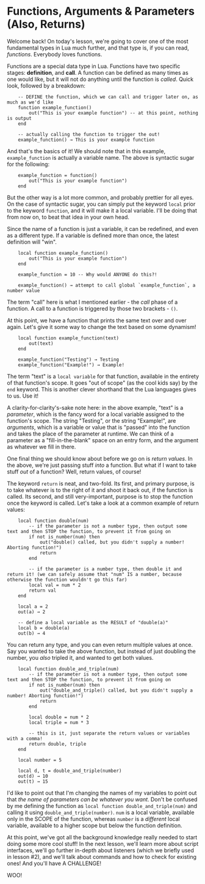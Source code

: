 # Functions, Arguments & Parameters (Also, Returns)

Welcome back! On today's lesson, we're going to cover one of the most fundamental types in Lua much further, and that type is, if you can read, *functions*. Everybody loves functions.

Functions are a special data type in Lua. Functions have two specific stages: **definition**, and **call**. A function can be defined as many times as one would like, but it will not do anything until the function is *called*. Quick look, followed by a breakdown:

```
    -- DEFINE the function, which we can call and trigger later on, as much as we'd like
    function example_function()
        out("This is your example function") -- at this point, nothing is output
    end

    -- actually calling the function to trigger the out!
    example_function() → This is your example function
```

And that's the basics of it! We should note that in this example, `example_function` is actually a variable name. The above is syntactic sugar for the following:

```
    example_function = function()
        out("This is your example function")
    end
```

But the other way is a lot more common, and probably prettier for all eyes. On the case of syntactic sugar, you can simply put the keyword `local` prior to the keyword `function`, and it will make it a local variable. I'll be doing that from now on, to beat that idea in your own head.

Since the name of a function is just a variable, it can be redefined, and even as a different type. If a variable is defined more than once, the latest definition will "win".

```
    local function example_function()
        out("This is your example function")
    end

    example_function = 10 -- Why would ANYONE do this?!

    example_function() → attempt to call global `example_function`, a number value
```

The term "call" here is what I mentioned earlier - the *call* phase of a function. A call to a function is triggered by those two brackets - `()`.

At this point, we have a function that prints the same text over and over again. Let's give it some way to change the text based on some dynamism!

```
    local function example_function(text)
        out(text)
    end

    example_function("Testing") → Testing
    example_function("Example!") → Example!
```

The term "text" is a `local variable` for that function, available in the entirety of that function's scope. It goes "out of scope" (as the cool kids say) by the `end` keyword. This is another clever shorthand that the Lua languages gives to us. Use it!

A clarity-for-clarity's-sake note here: in the above example, "text" is a *parameter*, which is the fancy word for a local variable assigned to the function's scope. The string "Testing", or the string "Example!", are *arguments*, which is a variable or value that is "passed" into the function and takes the place of the parameter at runtime. We can think of a parameter as a "fill-in-the-blank" space on an entry form, and the argument as whatever we fill in there.

One final thing we should know about before we go on is *return values*. In the above, we're just passing stuff *into* a function. But what if I want to take stuff *out* of a function? Well, return values, of course!

The keyword `return` is neat, and two-fold. Its first, and primary purpose, is to take whatever is to the right of it and shoot it back out, if the function is called. Its second, and still very-important, purpose is to stop the function once the keyword is called. Let's take a look at a common example of return values:

```
    local function double(num)
        -- if the parameter is not a number type, then output some text and then STOP the function, to prevent it from going on
        if not is_number(num) then
            out("double() called, but you didn't supply a number! Aborting function!")
            return
        end

        -- if the parameter is a number type, then double it and return it! (we can safely assume that "num" IS a number, because otherwise the function wouldn't go this far)
        local val = num * 2
        return val
    end

    local a = 2
    out(a) → 2

    -- define a local variable as the RESULT of "double(a)"
    local b = double(a)
    out(b) → 4
```

You can return any type, and you can even return multiple values at once. Say you wanted to take the above function, but instead of just doubling the number, you *also* tripled it, and wanted to get both values.

```
    local function double_and_triple(num)
        -- if the parameter is not a number type, then output some text and then STOP the function, to prevent it from going on
        if not is_number(num) then
            out("double_and_triple() called, but you didn't supply a number! Aborting function!")
            return
        end

        local double = num * 2
        local triple = num * 3

        -- this is it, just separate the return values or variables with a comma!
        return double, triple
    end

    local number = 5

    local d, t = double_and_triple(number)
    out(d) → 10
    out(t) → 15
```

I'd like to point out that I'm changing the names of my variables to point out that *the name of parameters can be whatever you want*. Don't be confused by me defining the function as `local function double_and_triple(num)` and calling it using `double_and_triple(number)`. `num` is a local variable, available only in the SCOPE of the function, whereas `number` is a *different* local variable, available to a higher scope but below the function definition.

At this point, we've got all the background knowledge really needed to start doing some more cool stuff! In the next lesson, we'll learn more about script interfaces, we'll go further in-depth about listeners (which we briefly used in lesson #2), and we'll talk about commands and how to check for existing ones! And you'll have A CHALLENGE!

WOO!